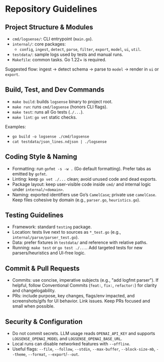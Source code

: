 # Repository Guidelines

## Project Structure & Modules

- `cmd/logsense/`: CLI entrypoint (`main.go`).
- `internal/`: core packages:
  - `config`, `ingest`, `detect`, `parse`, `filter`, `export`, `model`, `ui`, `util`.
- `testdata/`: sample logs used by tests and manual runs.
- `Makefile`: common tasks. Go 1.22+ is required.

Suggested flow: ingest → detect schema → parse to `model` → render in `ui` or `export`.

## Build, Test, and Dev Commands

- `make build`: builds `logsense` binary to project root.
- `make run`: runs `cmd/logsense` (honors CLI flags).
- `make test`: runs all Go tests (`./...`).
- `make lint`: `go vet` static checks.

Examples:
- `go build -o logsense ./cmd/logsense`
- `cat testdata/json_lines.ndjson | ./logsense`

## Coding Style & Naming

- Formatting: run `gofmt -s -w .` (Go default formatting). Prefer tabs as emitted by `gofmt`.
- Linting: keep `go vet ./...` clean; avoid unused code and dead exports.
- Package layout: keep user-visible code inside `cmd/` and internal logic under `internal/<domain>`.
- Naming: exported identifiers use Go’s `CamelCase`; private use `camelCase`. Keep files cohesive by domain (e.g., `parser.go`, `heuristics.go`).

## Testing Guidelines

- Framework: standard `testing` package.
- Location: tests live next to sources as `*_test.go` (e.g., `internal/parse/parser_test.go`).
- Data: prefer fixtures in `testdata/` and reference with relative paths.
- Running: `make test` or `go test ./...`. Add targeted tests for new parsers/heuristics and UI-free logic.

## Commit & Pull Requests

- Commits: use concise, imperative subjects (e.g., "add logfmt parser"). If helpful, follow Conventional Commits (`feat:`, `fix:`, `refactor:`) for clarity and changelogability.
- PRs: include purpose, key changes, flags/env impacted, and screenshots/gifs for UI behavior. Link issues. Keep PRs focused and small when possible.

## Security & Configuration

- Do not commit secrets. LLM usage reads `OPENAI_API_KEY` and supports `LOGSENSE_OPENAI_MODEL` and `LOGSENSE_OPENAI_BASE_URL`.
- Local runs can disable networked features with `--offline`.
- Useful flags: `--file`, `--follow`, `--stdin`, `--max-buffer`, `--block-size-mb`, `--theme`, `--format`, `--export`/`--out`.
